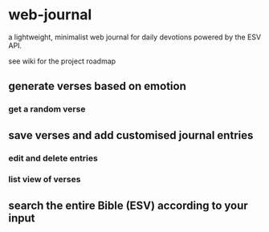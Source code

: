 # web-journal
a lightweight, minimalist web journal for daily devotions powered by the ESV API.
<p>see wiki for the project roadmap</p>

<h2>generate verses based on emotion</h2>
<h3>get a random verse</h3>

<h2>save verses and add customised journal entries</h2>
<h3>edit and delete entries</h3>
<h3>list view of verses</h3>
<h2>search the entire Bible (ESV) according to your input</h2>
